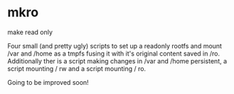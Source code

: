 mkro
====

make read only

Four small (and pretty ugly) scripts to set up a readonly rootfs and mount /var and /home as a tmpfs fusing it with it's original content saved in /ro. Additionally ther is a script making changes in /var and /home persistent, a script mounting / rw and a script mounting / ro.

Going to be improved soon!
